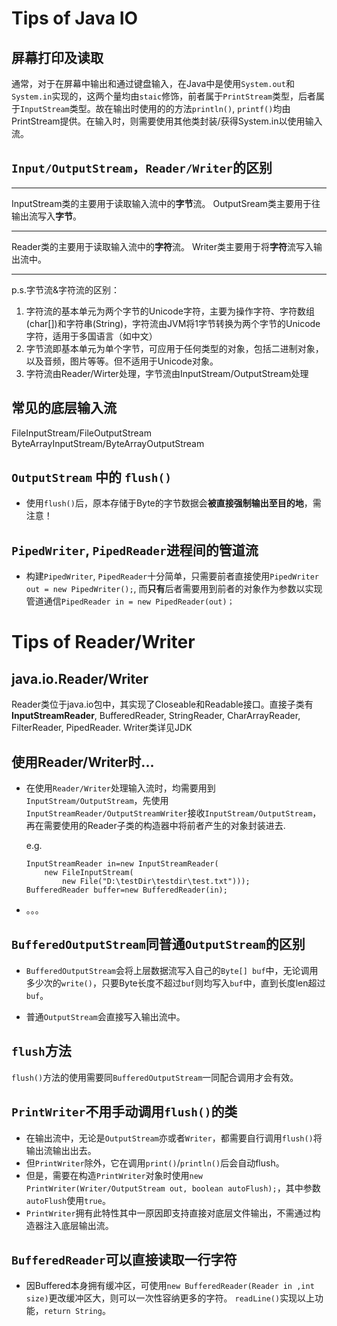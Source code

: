 # Tips of Java IO

## 屏幕打印及读取
通常，对于在屏幕中输出和通过键盘输入，在Java中是使用`System.out`和`System.in`实现的，这两个量均由`staic`修饰，前者属于`PrintStream`类型，后者属于`InputStream`类型。故在输出时使用的的方法`println()`, `printf()`均由PrintStream提供。在输入时，则需要使用其他类封装/获得System.in以使用输入流。

## `Input/OutputStream`，`Reader/Writer`的区别
***
InputStream类的主要用于读取输入流中的**字节**流。
OutputSream类主要用于往输出流写入**字节**。
***
Reader类的主要用于读取输入流中的**字符**流。
Writer类主要用于将**字符**流写入输出流中。
***

p.s.字节流&字符流的区别：
1. 字符流的基本单元为两个字节的Unicode字符，主要为操作字符、字符数组(char[])和字符串(String)，字符流由JVM将1字节转换为两个字节的Unicode字符，适用于多国语言（如中文）
2. 字节流即基本单元为单个字节，可应用于任何类型的对象，包括二进制对象，以及音频，图片等等。但不适用于Unicode对象。
3. 字符流由Reader/Wirter处理，字节流由InputStream/OutputStream处理

## 常见的底层输入流
FileInputStream/FileOutputStream
ByteArrayInputStream/ByteArrayOutputStream

## `OutputStream` 中的 `flush()`
- 使用`flush()`后，原本存储于Byte的字节数据会**被直接强制输出至目的地**，需注意！

## `PipedWriter`, `PipedReader`进程间的管道流
- 构建`PipedWriter`, `PipedReader`十分简单，只需要前者直接使用`PipedWriter out = new PipedWriter();`, 而**只有**后者需要用到前者的对象作为参数以实现管道通信`PipedReader in = new PipedReader(out)；`

# Tips of Reader/Writer
## java.io.Reader/Writer
Reader类位于java.io包中，其实现了Closeable和Readable接口。直接子类有**InputStreamReader**, BufferedReader,  StringReader, CharArrayReader, FilterReader, PipedReader.
Writer类详见JDK



## 使用Reader/Writer时...
- 在使用`Reader/Writer`处理输入流时，均需要用到`InputStream/OutputStream`，先使用`InputStreamReader/OutputStreamWriter`接收`InputStream/OutputStream`，再在需要使用的Reader子类的构造器中将前者产生的对象封装进去.

  e.g.
  ```
  InputStreamReader in=new InputStreamReader(
      new FileInputStream(
          new File("D:\testDir\testdir\test.txt")));
  BufferedReader buffer=new BufferedReader(in);
  ```
- 。。。

## `BufferedOutputStream`同普通`OutputStream`的区别
- `BufferedOutputStream`会将上层数据流写入自己的`Byte[] buf`中，无论调用多少次的`write()`，只要Byte长度不超过`buf`则均写入`buf`中，直到长度len超过`buf`。

- 普通`OutputStream`会直接写入输出流中。

## `flush`方法
`flush()`方法的使用需要同`BufferedOutputStream`一同配合调用才会有效。


## `PrintWriter`不用手动调用`flush()`的类
- 在输出流中，无论是`OutputStream`亦或者`Writer`，都需要自行调用`flush()`将输出流输出出去。
- 但`PrintWriter`除外，它在调用`print()`/`println()`后会自动flush。
- 但是，需要在构造`PrintWriter`对象时使用`new PrintWriter(Writer/OutputStream out, boolean autoFlush);`，其中参数`autoFlush`使用`true`。
- `PrintWriter`拥有此特性其中一原因即支持直接对底层文件输出，不需通过构造器注入底层输出流。

## `BufferedReader`可以直接读取一行字符
- 因Buffered本身拥有缓冲区，可使用`new BufferedReader(Reader in ,int size)`更改缓冲区大，则可以一次性容纳更多的字符。
`readLine()`实现以上功能，`return String`。




